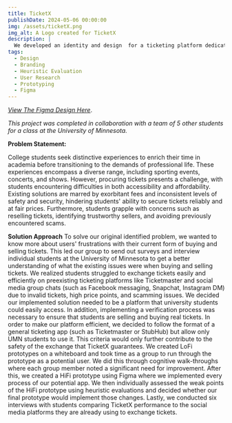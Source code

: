 ```yaml
---
title: TicketX
publishDate: 2024-05-06 00:00:00
img: /assets/ticketX.png
img_alt: A Logo created for TicketX
description: |
  We developed an identity and design  for a ticketing platform dedicated to college students.
tags:
  - Design
  - Branding
  - Heuristic Evaluation
  - User Research
  - Prototyping
  - Figma
---
```

*[View The Figma Design Here](https://www.figma.com/file/K1W5NX0G7qQiNtNLeHMpL6/5115-Prototype?type=design&node-id=192-1543&mode=design&t=j0OQz8Bmi5uA46mN-0)*.

*This project was completed in collaboration with a team of 5 other students for a class at the University of Minnesota.*

**Problem Statement:**

College students seek distinctive experiences to enrich their time in academia before transitioning to the demands of professional life. These experiences encompass a diverse range, including sporting events, concerts, and shows. However, procuring tickets presents a challenge, with students encountering difficulties in both accessibility and affordability. Existing solutions are marred by exorbitant fees and inconsistent levels of safety and security, hindering students' ability to secure tickets reliably and at fair prices. Furthermore, students grapple with concerns such as reselling tickets, identifying trustworthy sellers, and avoiding previously encountered scams.

**Solution Approach** 
To solve our original identified problem, we wanted to know more about users' frustrations with their current form of buying and selling tickets. This led our group to send out surveys and interview individual students at the University of Minnesota to get a better understanding of what the existing issues were when buying and selling tickets. We realized students struggled to exchange tickets easily and efficiently on preexisting ticketing platforms like Ticketmaster and social media group chats (such as Facebook messaging, Snapchat, Instagram DM) due to invalid tickets, high price points, and scamming issues. We decided our implemented solution needed to be a platform that university students could easily access. In addition, implementing a verification process was necessary to ensure that students are selling and buying real tickets. 
In order to make our platform efficient, we decided to follow the format of a general ticketing app (such as Ticketmaster or StubHub) but allow only UMN students to use it. This criteria would only further contribute to the safety of the exchange that TicketX guarantees. We created LoFi prototypes on a whiteboard and took time as a group to run through the prototype as a potential user. We did this through cognitive walk-throughs where each group member noted a significant need for improvement. After this, we created a HiFi prototype using Figma where we implemented every process of our potential app. We then individually assessed the weak points of the HiFi prototype using heuristic evaluations and decided whether our final prototype would implement those changes. Lastly, we conducted six interviews with students comparing TicketX performance to the social media platforms they are already using to exchange tickets. 
